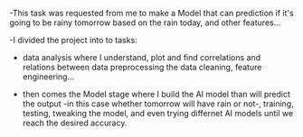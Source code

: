 -This task was requested from me to make a Model that can prediction if it's going to be rainy tomorrow based on the rain today, and other features...


-I divided the project into to tasks:
  + data analysis where I understand, plot and find correlations and relations between data preprocessing the data cleaning, feature engineering...

  + then comes the Model stage where I build the AI model than will predict the output -in this case whether tomorrow will have rain or not-, 
    training, testing, tweaking the model, and even trying differnet AI models until we reach the desired accuracy.
